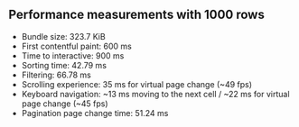 ## Performance measurements with 1000 rows

- Bundle size: 323.7 KiB
- First contentful paint: 600 ms
- Time to interactive: 900 ms
- Sorting time: 42.79 ms
- Filtering: 66.78 ms
- Scrolling experience: 35 ms for virtual page change (~49 fps)
- Keyboard navigation: ~13 ms moving to the next cell / ~22 ms for virtual page change (~45 fps)
- Pagination page change time: 51.24 ms